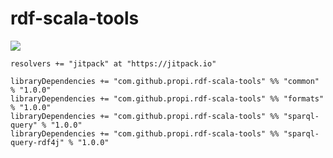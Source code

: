# rdf-scala-tools

[![](https://jitpack.io/v/propi/rdf-scala-tools.svg)](https://jitpack.io/#propi/rdf-scala-tools)

```
resolvers += "jitpack" at "https://jitpack.io"

libraryDependencies += "com.github.propi.rdf-scala-tools" %% "common" % "1.0.0"
libraryDependencies += "com.github.propi.rdf-scala-tools" %% "formats" % "1.0.0"
libraryDependencies += "com.github.propi.rdf-scala-tools" %% "sparql-query" % "1.0.0"	
libraryDependencies += "com.github.propi.rdf-scala-tools" %% "sparql-query-rdf4j" % "1.0.0"
```
